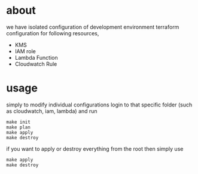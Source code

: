 # about

we have isolated configuration of development environment terraform configuration for following resources,

* KMS
* IAM role
* Lambda Function
* Cloudwatch Rule

# usage

simply to modify individual configurations login to that specific folder (such as cloudwatch, iam, lambda) and run

  ```
  make init
  make plan
  make apply
  make destroy
  ```

if you want to apply or destroy everything from the root then simply use

  ```
  make apply
  make destroy
  ```  
